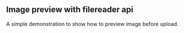 ## Image preview with filereader api
A simple demonstration to show how to preview image before upload.